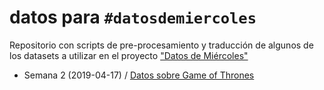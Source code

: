 # datos para `#datosdemiercoles`
Repositorio con scripts de pre-procesamiento y traducción de algunos de los datasets a utilizar en el proyecto ["Datos de Miércoles"](https://github.com/cienciadedatos/datos-de-miercoles)

* Semana 2 (2019-04-17) / [Datos sobre Game of Thrones](https://github.com/rivaquiroga/para-datos-de-miercoles)
